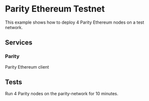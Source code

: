 # Parity Ethereum Testnet

This example shows how to deploy 4 Parity Ethereum nodes on a test network.

## Services

### Parity
Parity Ethereum client

## Tests
Run 4 Parity nodes on the parity-network for 10 minutes.